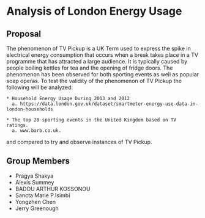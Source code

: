 # Analysis of London Energy Usage

## Proposal
The phenomenon of TV Pickup is a UK Term used to express the spike in electrical energy consumption that occurs when a break takes place in a TV programme that has attracted a large audience. It is typically caused by people boiling kettles for tea and the opening of fridge doors. The phenomenon has been observed for both sporting events as well as popular soap operas. To test the validity of the phenomenon of TV Pickup the following will be analyzed:

    * Household Energy Usage During 2013 and 2012
      a. https://data.london.gov.uk/dataset/smartmeter-energy-use-data-in-london-households

    * The top 20 sporting events in the United Kingdom based on TV ratings.
      a. www.barb.co.uk.
    
and compared to try and observe instances of TV Pickup.

## Group Members
* Pragya Shakya
* Alexis Summey
* BADOU ARTHUR KOSSONOU
* Sancta Marie P.Isimbi
* Yongzhen Chen
* Jerry Greenough
